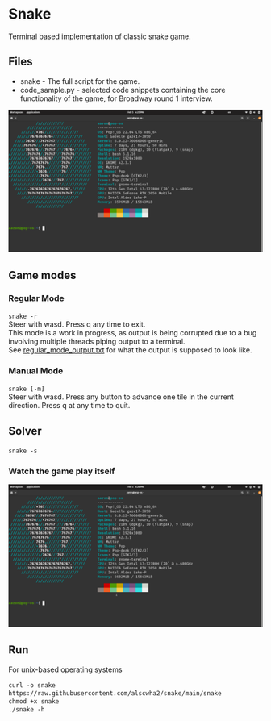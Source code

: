 # Snake
Terminal based implementation of classic snake game.

## Files
* snake - The full script for the game.
* code_sample.py - selected code snippets containing the core functionality of the game, for Broadway round 1 interview.

<img src="https://raw.githubusercontent.com/alscwha2/images/main/manual.gif" alt="snake_gif"/>

## Game modes
### Regular Mode
`snake -r`  
Steer with wasd. Press q any time to exit.  
This mode is a work in progress, as output is being corrupted due to a bug involving multiple threads piping output to a terminal.  
See [regular_mode_output.txt](https://github.com/alscwha2/snake/blob/main/regular_mode_output.txt) for what the output is supposed to look like.
### Manual Mode
`snake [-m]`  
Steer with wasd. Press any button to advance one tile in the current direction. Press q at any time to quit.


## Solver
`snake -s`  
### Watch the game play itself
<img src="https://raw.githubusercontent.com/alscwha2/images/main/solver.gif" alt="snake_gif"/>

## Run
For unix-based operating systems
```
curl -o snake https://raw.githubusercontent.com/alscwha2/snake/main/snake
chmod +x snake
./snake -h
```
